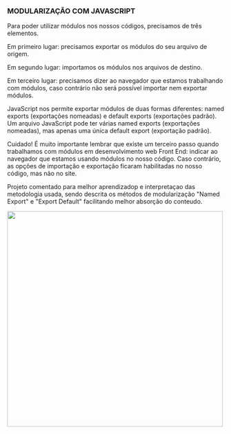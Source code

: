 ### MODULARIZAÇÃO COM JAVASCRIPT

Para poder utilizar módulos nos nossos códigos, precisamos de três elementos.

Em primeiro lugar: precisamos exportar os módulos do seu arquivo de origem.

Em segundo lugar: importamos os módulos nos arquivos de destino.

Em terceiro lugar:  precisamos dizer ao navegador que estamos trabalhando com módulos, caso contrário não será possível importar nem exportar módulos.

JavaScript nos permite exportar módulos de duas formas diferentes: named exports (exportações nomeadas) e default exports (exportações padrão). Um arquivo JavaScript pode ter várias named exports (exportações nomeadas), mas apenas uma única default export (exportação padrão).

Cuidado! É muito importante lembrar que existe um terceiro passo quando trabalhamos com módulos em desenvolvimento web Front End: indicar ao navegador que estamos usando módulos no nosso código. Caso contrário, as opções de importação e exportação ficaram habilitadas no nosso código, mas não no site.

Projeto comentado para melhor aprendizadop e interpretaçao das metodologia usada, sendo descrita os métodos de modularização "Named Export" e "Export Default" facilitando melhor absorção do conteudo.

<img align="center" height="500"  src="https://hermes.dio.me/articles/cover/3c343178-d4d0-4aae-b708-9695392c7aae.jpg">
